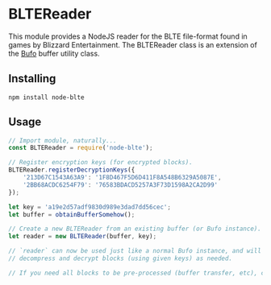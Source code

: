 # BLTEReader
This module provides a NodeJS reader for the BLTE file-format found in games by Blizzard Entertainment. The BLTEReader class is an extension of the [Bufo](https://github.com/Kruithne/node-bufo) buffer utility class.

## Installing
```
npm install node-blte
```

## Usage
```javascript
// Import module, naturally...
const BLTEReader = require('node-blte');

// Register encryption keys (for encrypted blocks).
BLTEReader.registerDecryptionKeys({
    '213D67C1543A63A9': '1F8D467F5D6D411F8A548B6329A5087E',
    '2BB68ACDC6254F79': '76583BDACD5257A3F73D1598A2CA2D99'
});

let key = 'a19e2d57adf9830d989e3dad7dd56cec';
let buffer = obtainBufferSomehow();

// Create a new BLTEReader from an existing buffer (or Bufo instance).
let reader = new BLTEReader(buffer, key);

// `reader` can now be used just like a normal Bufo instance, and will automatically
// decompress and decrypt blocks (using given keys) as needed.

// If you need all blocks to be pre-processed (buffer transfer, etc), call `readAllBlocks()` first.
```